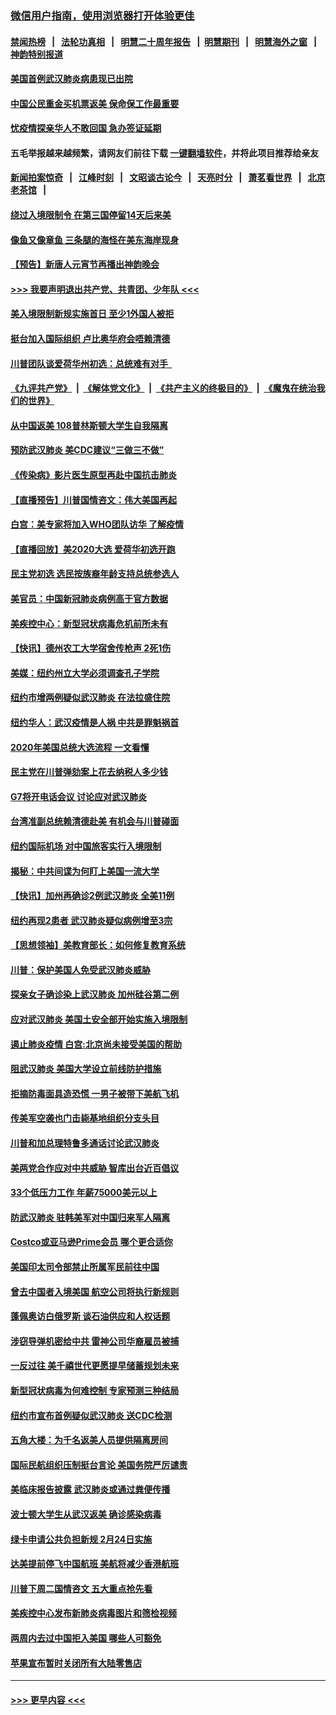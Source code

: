 ### [微信用户指南，使用浏览器打开体验更佳](https://github.com/gfw-breaker/banned-news1/blob/master/indexes/wechat-guide.md?t=0)
#### [禁闻热榜](热点新闻.md?t=0)  &nbsp;&nbsp;|&nbsp;&nbsp; [法轮功真相](https://github.com/gfw-breaker/truth/blob/master/README.md?t=0) &nbsp;&nbsp;|&nbsp;&nbsp; [明慧二十周年报告](https://github.com/gfw-breaker/mh-reports/blob/master/README.md?t=0) &nbsp;&nbsp;|&nbsp;&nbsp;[明慧期刊](https://github.com/gfw-breaker/mh-qikan) &nbsp;&nbsp;|&nbsp;&nbsp; [明慧海外之窗](https://github.com/gfw-breaker/mh-news/blob/master/README.md?t=0) &nbsp;&nbsp;|&nbsp;&nbsp; [神韵特别报道](https://github.com/gfw-breaker/mh-news/blob/master/shenyun.md?t=0)
#### [美国首例武汉肺炎病患现已出院](../pages/nsc412/n11842740.md?t=02042001) 
#### [中国公民重金买机票返美  保命保工作最重要](../pages/nsc412/n11843282.md?t=02042001) 
#### [忧疫情探亲华人不敢回国  急办签证延期](../pages/nsc412/n11843344.md?t=02042001) 
#### 五毛举报越来越频繁，请网友们前往下载 [一键翻墙软件](https://github.com/gfw-breaker/ssr-accounts)，并将此项目推荐给亲友
#### [新闻拍案惊奇](https://github.com/gfw-breaker/banned-news1/blob/master/pages/link4.md) &nbsp;&nbsp;|&nbsp;&nbsp; [江峰时刻](https://github.com/gfw-breaker/banned-news1/blob/master/pages/link4.md) &nbsp;&nbsp;|&nbsp;&nbsp; [文昭谈古论今](https://github.com/gfw-breaker/banned-news1/blob/master/pages/link4.md) &nbsp;&nbsp;|&nbsp;&nbsp; [天亮时分](https://github.com/gfw-breaker/banned-news1/blob/master/pages/link4.md) &nbsp;&nbsp;|&nbsp;&nbsp; [萧茗看世界](https://github.com/gfw-breaker/banned-news1/blob/master/pages/link4.md) &nbsp;&nbsp;|&nbsp;&nbsp; [北京老茶馆](https://github.com/gfw-breaker/banned-news1/blob/master/pages/link4.md) &nbsp;&nbsp;|&nbsp;&nbsp; 
#### [绕过入境限制令  在第三国停留14天后来美](../pages/nsc412/n11843341.md?t=02042001) 
#### [像鱼又像章鱼 三条腿的海怪在美东海岸现身](../pages/nsc412/n11843092.md?t=02042001) 
#### [【预告】新唐人元宵节再播出神韵晚会](../pages/nsc412/n11843192.md?t=02042001) 
#### [>>> 我要声明退出共产党、共青团、少年队 <<<](https://github.com/begood0513/goodnews/blob/master/quit/letter.md) 
#### [美入境限制新规实施首日 至少1外国人被拒](../pages/nsc412/n11843058.md?t=02042001) 
#### [挺台加入国际组织 卢比奥华府会唔赖清德](../pages/nsc412/n11843023.md?t=02042001) 
#### [川普团队谈爱荷华州初选：总统难有对手  ](../pages/nsc412/n11842867.md?t=02042001) 
#### [《九评共产党》](https://github.com/begood0513/9ping.md/blob/master/README.md) &nbsp;|&nbsp; [《解体党文化》](../../../../jtdwh.md/blob/master/README.md)  &nbsp;|&nbsp; [《共产主义的终极目的》](../../../../gczydzjmd.md/blob/master/README.md) &nbsp;|&nbsp; [《魔鬼在统治我们的世界》](../../../../mgztzwmdsj.md/blob/master/README.md) 
#### [从中国返美 108普林斯顿大学生自我隔离](../pages/nsc412/n11842714.md?t=02042001) 
#### [预防武汉肺炎 美CDC建议“三做三不做”](../pages/nsc412/n11842700.md?t=02042001) 
#### [《传染病》影片医生原型再赴中国抗击肺炎](../pages/nsc412/n11842626.md?t=02042001) 
#### [【直播预告】川普国情咨文：伟大美国再起](../pages/nsc412/n11842079.md?t=02042001) 
#### [白宫：美专家将加入WHO团队访华 了解疫情](../pages/nsc412/n11842198.md?t=02042001) 
#### [【直播回放】美2020大选 爱荷华初选开跑](../pages/nsc412/n11841820.md?t=02042001) 
#### [民主党初选 选民按族裔年龄支持总统参选人](../pages/nsc412/n11842239.md?t=02042001) 
#### [美官员：中国新冠肺炎病例高于官方数据](../pages/nsc412/n11842452.md?t=02042001) 
#### [美疾控中心：新型冠状病毒危机前所未有](../pages/nsc412/n11842406.md?t=02042001) 
#### [【快讯】德州农工大学宿舍传枪声 2死1伤](../pages/nsc412/n11842279.md?t=02042001) 
#### [美媒：纽约州立大学必须调查孔子学院](../pages/nsc412/n11840637.md?t=02042001) 
#### [纽约市增两例疑似武汉肺炎 在法拉盛住院](../pages/nsc412/n11840625.md?t=02042001) 
#### [纽约华人：武汉疫情是人祸 中共是罪魁祸首](../pages/nsc412/n11840631.md?t=02042001) 
#### [2020年美国总统大选流程 一文看懂](../pages/nsc412/n11842056.md?t=02042001) 
#### [民主党在川普弹劾案上花去纳税人多少钱](../pages/nsc412/n11841941.md?t=02042001) 
#### [G7将开电话会议 讨论应对武汉肺炎](../pages/nsc412/n11841658.md?t=02042001) 
#### [台湾准副总统赖清德赴美 有机会与川普碰面](../pages/nsc412/n11841332.md?t=02042001) 
#### [纽约国际机场  对中国旅客实行入境限制](../pages/nsc412/n11840619.md?t=02042001) 
#### [揭秘：中共间谍为何盯上美国一流大学](../pages/nsc412/n11840270.md?t=02042001) 
#### [【快讯】加州再确诊2例武汉肺炎 全美11例](../pages/nsc412/n11840339.md?t=02042001) 
#### [纽约再现2患者 武汉肺炎疑似病例增至3宗](../pages/nsc412/n11840010.md?t=02042001) 
#### [【思想领袖】美教育部长：如何修复教育系统](../pages/nsc412/n11690865.md?t=02042001) 
#### [川普：保护美国人免受武汉肺炎威胁](../pages/nsc412/n11839718.md?t=02042001) 
#### [探亲女子确诊染上武汉肺炎 加州硅谷第二例](../pages/nsc412/n11839784.md?t=02042001) 
#### [应对武汉肺炎 美国土安全部开始实施入境限制](../pages/nsc412/n11839729.md?t=02042001) 
#### [遏止肺炎疫情 白宫:北京尚未接受美国的帮助](../pages/nsc412/n11839660.md?t=02042001) 
#### [阻武汉肺炎 美国大学设立前线防护措施](../pages/nsc412/n11839479.md?t=02042001) 
#### [拒摘防毒面具造恐慌 一男子被带下美航飞机](../pages/nsc412/n11839455.md?t=02042001) 
#### [传美军空袭也门击毙基地组织分支头目](../pages/nsc412/n11839210.md?t=02042001) 
#### [川普和加总理特鲁多通话讨论武汉肺炎](../pages/nsc412/n11839128.md?t=02042001) 
#### [美两党合作应对中共威胁 智库出台近百倡议](../pages/nsc412/n11838437.md?t=02042001) 
#### [33个低压力工作 年薪75000美元以上](../pages/nsc412/n11834441.md?t=02042001) 
#### [防武汉肺炎 驻韩美军对中国归来军人隔离](../pages/nsc412/n11838970.md?t=02042001) 
#### [Costco或亚马逊Prime会员 哪个更合适你](../pages/nsc412/n11834459.md?t=02042001) 
#### [美国印太司令部禁止所属军民前往中国](../pages/nsc412/n11838418.md?t=02042001) 
#### [曾去中国者入境美国 航空公司将执行新规则](../pages/nsc412/n11838375.md?t=02042001) 
#### [蓬佩奥访白俄罗斯 谈石油供应和人权话题](../pages/nsc412/n11838242.md?t=02042001) 
#### [涉窃导弹机密给中共 雷神公司华裔雇员被捕](../pages/nsc412/n11838129.md?t=02042001) 
#### [一反过往 美千禧世代更愿提早储蓄规划未来](../pages/nsc412/n11837601.md?t=02042001) 
#### [新型冠状病毒为何难控制 专家预测三种结局](../pages/nsc412/n11838002.md?t=02042001) 
#### [纽约市宣布首例疑似武汉肺炎 送CDC检测](../pages/nsc412/n11837852.md?t=02042001) 
#### [五角大楼：为千名返美人员提供隔离房间](../pages/nsc412/n11837831.md?t=02042001) 
#### [国际民航组织压制挺台言论 美国务院严厉谴责](../pages/nsc412/n11837791.md?t=02042001) 
#### [美临床报告披露 武汉肺炎或通过粪便传播](../pages/nsc412/n11837626.md?t=02042001) 
#### [波士顿大学生从武汉返美 确诊感染病毒](../pages/nsc412/n11837580.md?t=02042001) 
#### [绿卡申请公共负担新规 2月24日实施](../pages/nsc412/n11836634.md?t=02042001) 
#### [达美提前停飞中国航班 美航将减少香港航班](../pages/nsc412/n11837649.md?t=02042001) 
#### [川普下周二国情咨文 五大重点抢先看](../pages/nsc412/n11837512.md?t=02042001) 
#### [美疾控中心发布新肺炎病毒图片和筛检视频](../pages/nsc412/n11837491.md?t=02042001) 
#### [两周内去过中国拒入美国 哪些人可豁免](../pages/nsc412/n11837400.md?t=02042001) 
#### [苹果宣布暂时关闭所有大陆零售店](../pages/nsc412/n11837097.md?t=02042001) 

----
#### [ >>> 更早内容 <<< ](../indexes/nsc412-earlier.md)
